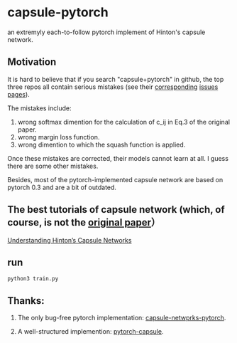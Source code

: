 # capsule-pytorch
an extremyly each-to-follow pytorch implement of Hinton's capsule network. 


## Motivation
It is hard to believe that if you search "capsule+pytorch" in github, the top three repos all contain serious mistakes (see their [corresponding](https://github.com/gram-ai/capsule-networks/issues) [issues](https://github.com/timomernick/pytorch-capsule) [pages](https://github.com/higgsfield/Capsule-Network-Tutorial)). 

The mistakes include:

1. wrong softmax dimention for the calculation of c_ij in Eq.3 of the original paper.
2. wrong margin loss function.
3. wrong dimention to which the squash function is applied.

Once these mistakes are corrected, their models cannot learn at all. I guess there are some other mistakes. 

Besides, most of the  pytorch-implemented capsule network are based on pytorch 0.3 and are a bit of outdated.



## The best tutorials of capsule network (which, of course, is not the [original paper](https://arxiv.org/abs/1710.09829)） 

[Understanding Hinton’s Capsule Networks](https://pechyonkin.me/capsules-1/)

## run
```
python3 train.py
```

## Thanks:

1. The only bug-free pytorch implementation: [capsule-netwprks-pytorch](https://github.com/manuelsh/capsule-networks-pytorch).

2. A well-structured implemention: [pytorch-capsule](https://github.com/timomernick/pytorch-capsule).

